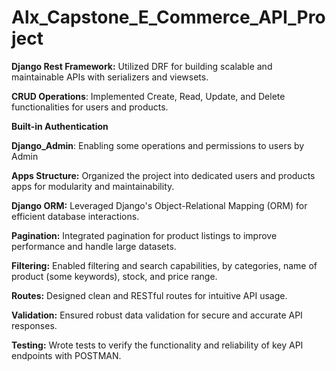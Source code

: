 ﻿# Alx_Capstone_E_Commerce_API_Project
 
 **Django Rest Framework:** Utilized DRF for building scalable and maintainable APIs with serializers and viewsets.

**CRUD Operations**: Implemented Create, Read, Update, and Delete functionalities for users and products.

**Built-in Authentication**

**Django_Admin**: Enabling some operations and permissions to users by Admin

**Apps Structure:** Organized the project into dedicated users and products apps for modularity and maintainability.

**Django ORM:** Leveraged Django's Object-Relational Mapping (ORM) for efficient database interactions.

**Pagination:** Integrated pagination for product listings to improve performance and handle large datasets.

**Filtering:** Enabled filtering and search capabilities, by categories, name of product (some keywords), stock, and price range.

**Routes:** Designed clean and RESTful routes for intuitive API usage.

**Validation:** Ensured robust data validation for secure and accurate API responses.

**Testing:** Wrote tests to verify the functionality and reliability of key API endpoints with POSTMAN.
